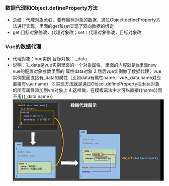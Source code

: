 ### 数据代理和Object.defineProperty方法
  <script>
    1.Object.defineProperty方法
    let number=12
    let person={
      name:'张三',
      sex:'男',
      //age:number         //执行完一边之后，改变number的值age值不会被改变，解决方法defineProperty的get函数
    }
    //添加属性方法，Object.defineProperty(对象，属性名，配置对象（包含值等）)
    Object.defineProperty(person,'age',{
      value:18,
      enumerable:false,   //通过该方法添加的属性默认false不能枚举，即不参与遍历
      writable:false,     //默认添加的属性是不能被修改的
      configurable:false, //默认添加的属性是不能被删除的
      //get函数（getter）
      get:function(){     
        return number     //实现每次获取age的值，都会将number的值重新赋值给age
      },
      set:function(value){     
        number = value    //实现每次修改age的值，都会将要修改的值重新赋值给number
      }
    })
    
    2.数据代理：通过另一个对象操作目标对象的数据
    let obj = {x:100}
    let obj2 = {y:100}
    //实现操作obj2.x修改obj.x
    Object.defineProperty(obj2,'x',{
      get(){
        return obj.x
      },
      set(value){
        obj.x=value
      }
    }) 
  </script>
  * 总结：代理对象obj2，要有目标对象的数据，通过Object.defineProperty方法进行实现，里面的get和set实现了双向数据的绑定
  * get:目标对象修改，代理对象改；set：代理对象修改，目标对象改
  
  ### Vue的数据代理
  * 代理对象：vue实例  目标对象： _data
  * 说明：1._data是vue实例里面的一个对象属性，里面的内容就是js里面new vue的配置对象参数里面的 属性data对象
          2.然后vue实例做了数据代理，vue实例里面直接有_data的属性（比如data有属性name，vue._data.name对应直接有vue.name）
          3.实现方法就是通过Object.defineProperty把data对象的所有属性添加到vm对象上
          4.这样做，在模板语法中才可以直接{{name}}而不用{{_data.name}}
   ![alt 数据代理图示](../image/数据代理.png)